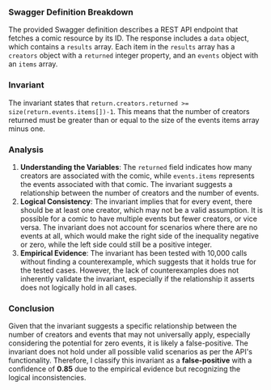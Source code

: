 ### Swagger Definition Breakdown
The provided Swagger definition describes a REST API endpoint that fetches a comic resource by its ID. The response includes a `data` object, which contains a `results` array. Each item in the `results` array has a `creators` object with a `returned` integer property, and an `events` object with an `items` array.

### Invariant
The invariant states that `return.creators.returned >= size(return.events.items[])-1`. This means that the number of creators returned must be greater than or equal to the size of the events items array minus one.

### Analysis
1. **Understanding the Variables**: The `returned` field indicates how many creators are associated with the comic, while `events.items` represents the events associated with that comic. The invariant suggests a relationship between the number of creators and the number of events.
2. **Logical Consistency**: The invariant implies that for every event, there should be at least one creator, which may not be a valid assumption. It is possible for a comic to have multiple events but fewer creators, or vice versa. The invariant does not account for scenarios where there are no events at all, which would make the right side of the inequality negative or zero, while the left side could still be a positive integer.
3. **Empirical Evidence**: The invariant has been tested with 10,000 calls without finding a counterexample, which suggests that it holds true for the tested cases. However, the lack of counterexamples does not inherently validate the invariant, especially if the relationship it asserts does not logically hold in all cases.

### Conclusion
Given that the invariant suggests a specific relationship between the number of creators and events that may not universally apply, especially considering the potential for zero events, it is likely a false-positive. The invariant does not hold under all possible valid scenarios as per the API's functionality. Therefore, I classify this invariant as a **false-positive** with a confidence of **0.85** due to the empirical evidence but recognizing the logical inconsistencies.
